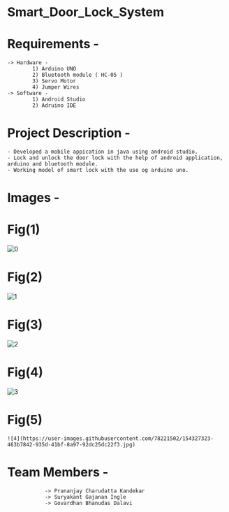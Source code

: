# Smart_Door_Lock_System #

# Requirements -
    -> Hardware -
            1) Arduino UNO
            2) Bluetooth module ( HC-05 )
            3) Servo Motor
            4) Jumper Wires
    -> Software -
            1) Android Studio
            2) Adruino IDE
   
                                          
# Project Description -
    - Developed a mobile appication in java using android studio.
    - Lock and unlock the door lock with the help of android application, arduino and bluetooth module.
    - Working model of smart lock with the use og arduino uno.
    
# Images -
   # Fig(1)
   ![0](https://user-images.githubusercontent.com/78221502/154327303-b2278dcd-f9a7-4eec-a32f-f7887e81047e.jpg)
   
   
   # Fig(2)                                            
   ![1](https://user-images.githubusercontent.com/78221502/154327313-2c219932-bf04-405f-9388-6e662e00ec7d.jpg)
   
   
   # Fig(3)                                           
   ![2](https://user-images.githubusercontent.com/78221502/154327318-3e45aad3-17d5-4d76-8a30-a1cbfca34283.jpg)
   
   
   # Fig(4)                                           
   ![3](https://user-images.githubusercontent.com/78221502/154327321-b9b02bde-e383-40d8-bd03-d234a757cd24.jpg)
   
   
   # Fig(5)                                           
    ![4](https://user-images.githubusercontent.com/78221502/154327323-463b7842-935d-41bf-8a97-92dc25dc22f3.jpg)
                                                

# Team Members -
                -> Prananjay Charudatta Kandekar
                -> Suryakant Gajanan Ingle
                -> Govardhan Bhanudas Dalavi
      

